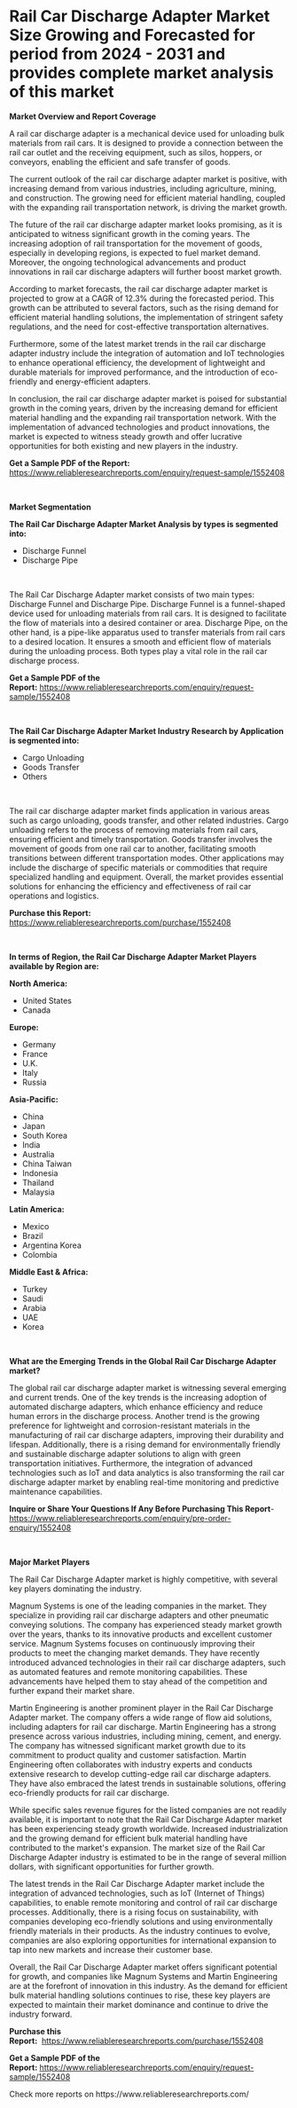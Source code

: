 <p><h1>Rail Car Discharge Adapter Market Size Growing and Forecasted for period from 2024 - 2031 and provides complete market analysis of this market</h1></p><p><strong>Market Overview and Report Coverage</strong></p>
<p><p>A rail car discharge adapter is a mechanical device used for unloading bulk materials from rail cars. It is designed to provide a connection between the rail car outlet and the receiving equipment, such as silos, hoppers, or conveyors, enabling the efficient and safe transfer of goods.</p><p>The current outlook of the rail car discharge adapter market is positive, with increasing demand from various industries, including agriculture, mining, and construction. The growing need for efficient material handling, coupled with the expanding rail transportation network, is driving the market growth.</p><p>The future of the rail car discharge adapter market looks promising, as it is anticipated to witness significant growth in the coming years. The increasing adoption of rail transportation for the movement of goods, especially in developing regions, is expected to fuel market demand. Moreover, the ongoing technological advancements and product innovations in rail car discharge adapters will further boost market growth.</p><p>According to market forecasts, the rail car discharge adapter market is projected to grow at a CAGR of 12.3% during the forecasted period. This growth can be attributed to several factors, such as the rising demand for efficient material handling solutions, the implementation of stringent safety regulations, and the need for cost-effective transportation alternatives.</p><p>Furthermore, some of the latest market trends in the rail car discharge adapter industry include the integration of automation and IoT technologies to enhance operational efficiency, the development of lightweight and durable materials for improved performance, and the introduction of eco-friendly and energy-efficient adapters.</p><p>In conclusion, the rail car discharge adapter market is poised for substantial growth in the coming years, driven by the increasing demand for efficient material handling and the expanding rail transportation network. With the implementation of advanced technologies and product innovations, the market is expected to witness steady growth and offer lucrative opportunities for both existing and new players in the industry.</p></p>
<p><strong>Get a Sample PDF of the Report:</strong> <a href="https://www.reliableresearchreports.com/enquiry/request-sample/1552408">https://www.reliableresearchreports.com/enquiry/request-sample/1552408</a></p>
<p>&nbsp;</p>
<p><strong>Market Segmentation</strong></p>
<p><strong>The Rail Car Discharge Adapter Market Analysis by types is segmented into:</strong></p>
<p><ul><li>Discharge Funnel</li><li>Discharge Pipe</li></ul></p>
<p>&nbsp;</p>
<p><p>The Rail Car Discharge Adapter market consists of two main types: Discharge Funnel and Discharge Pipe. Discharge Funnel is a funnel-shaped device used for unloading materials from rail cars. It is designed to facilitate the flow of materials into a desired container or area. Discharge Pipe, on the other hand, is a pipe-like apparatus used to transfer materials from rail cars to a desired location. It ensures a smooth and efficient flow of materials during the unloading process. Both types play a vital role in the rail car discharge process.</p></p>
<p><strong>Get a Sample PDF of the Report:</strong>&nbsp;<a href="https://www.reliableresearchreports.com/enquiry/request-sample/1552408">https://www.reliableresearchreports.com/enquiry/request-sample/1552408</a></p>
<p>&nbsp;</p>
<p><strong>The Rail Car Discharge Adapter Market Industry Research by Application is segmented into:</strong></p>
<p><ul><li>Cargo Unloading</li><li>Goods Transfer</li><li>Others</li></ul></p>
<p>&nbsp;</p>
<p><p>The rail car discharge adapter market finds application in various areas such as cargo unloading, goods transfer, and other related industries. Cargo unloading refers to the process of removing materials from rail cars, ensuring efficient and timely transportation. Goods transfer involves the movement of goods from one rail car to another, facilitating smooth transitions between different transportation modes. Other applications may include the discharge of specific materials or commodities that require specialized handling and equipment. Overall, the market provides essential solutions for enhancing the efficiency and effectiveness of rail car operations and logistics.</p></p>
<p><strong>Purchase this Report:</strong>&nbsp; <a href="https://www.reliableresearchreports.com/purchase/1552408">https://www.reliableresearchreports.com/purchase/1552408</a></p>
<p>&nbsp;</p>
<p><strong>In terms of Region, the Rail Car Discharge Adapter Market Players available by Region are:</strong></p>
<p>
    <p> <strong> North America: </strong>
        <ul>
            <li>United States</li>
            <li>Canada</li>
        </ul>
        </p> 
    <p> <strong> Europe: </strong>
        <ul>
            <li>Germany</li>
            <li>France</li>
            <li>U.K.</li>
            <li>Italy</li>
            <li>Russia</li>
        </ul>
        </p> 
    <p> <strong> Asia-Pacific: </strong>
        <ul>
            <li>China</li>
            <li>Japan</li>
            <li>South Korea</li>
            <li>India</li>
            <li>Australia</li>
            <li>China Taiwan</li>
            <li>Indonesia</li>
            <li>Thailand</li>
            <li>Malaysia</li>
        </ul>
        </p> 
    <p> <strong> Latin America: </strong>
        <ul>
            <li>Mexico</li>
            <li>Brazil</li>
            <li>Argentina Korea</li>
            <li>Colombia</li>
        </ul>
        </p> 
    <p> <strong> Middle East & Africa: </strong>
        <ul>
            <li>Turkey</li>
            <li>Saudi</li>
            <li>Arabia</li>
            <li>UAE</li>
            <li>Korea</li>
        </ul>
    </p>
    </p>
<p>&nbsp;</p>
<p><strong>What are the Emerging Trends in the Global Rail Car Discharge Adapter market?</strong></p>
<p><p>The global rail car discharge adapter market is witnessing several emerging and current trends. One of the key trends is the increasing adoption of automated discharge adapters, which enhance efficiency and reduce human errors in the discharge process. Another trend is the growing preference for lightweight and corrosion-resistant materials in the manufacturing of rail car discharge adapters, improving their durability and lifespan. Additionally, there is a rising demand for environmentally friendly and sustainable discharge adapter solutions to align with green transportation initiatives. Furthermore, the integration of advanced technologies such as IoT and data analytics is also transforming the rail car discharge adapter market by enabling real-time monitoring and predictive maintenance capabilities.</p></p>
<p><strong>Inquire or Share Your Questions If Any Before Purchasing This Report</strong>- <a href="https://www.reliableresearchreports.com/enquiry/pre-order-enquiry/1552408">https://www.reliableresearchreports.com/enquiry/pre-order-enquiry/1552408</a></p>
<p>&nbsp;</p>
<p><strong>Major Market Players</strong></p>
<p><p>The Rail Car Discharge Adapter market is highly competitive, with several key players dominating the industry. </p><p>Magnum Systems is one of the leading companies in the market. They specialize in providing rail car discharge adapters and other pneumatic conveying solutions. The company has experienced steady market growth over the years, thanks to its innovative products and excellent customer service. Magnum Systems focuses on continuously improving their products to meet the changing market demands. They have recently introduced advanced technologies in their rail car discharge adapters, such as automated features and remote monitoring capabilities. These advancements have helped them to stay ahead of the competition and further expand their market share.</p><p>Martin Engineering is another prominent player in the Rail Car Discharge Adapter market. The company offers a wide range of flow aid solutions, including adapters for rail car discharge. Martin Engineering has a strong presence across various industries, including mining, cement, and energy. The company has witnessed significant market growth due to its commitment to product quality and customer satisfaction. Martin Engineering often collaborates with industry experts and conducts extensive research to develop cutting-edge rail car discharge adapters. They have also embraced the latest trends in sustainable solutions, offering eco-friendly products for rail car discharge.</p><p>While specific sales revenue figures for the listed companies are not readily available, it is important to note that the Rail Car Discharge Adapter market has been experiencing steady growth worldwide. Increased industrialization and the growing demand for efficient bulk material handling have contributed to the market's expansion. The market size of the Rail Car Discharge Adapter industry is estimated to be in the range of several million dollars, with significant opportunities for further growth.</p><p>The latest trends in the Rail Car Discharge Adapter market include the integration of advanced technologies, such as IoT (Internet of Things) capabilities, to enable remote monitoring and control of rail car discharge processes. Additionally, there is a rising focus on sustainability, with companies developing eco-friendly solutions and using environmentally friendly materials in their products. As the industry continues to evolve, companies are also exploring opportunities for international expansion to tap into new markets and increase their customer base.</p><p>Overall, the Rail Car Discharge Adapter market offers significant potential for growth, and companies like Magnum Systems and Martin Engineering are at the forefront of innovation in this industry. As the demand for efficient bulk material handling solutions continues to rise, these key players are expected to maintain their market dominance and continue to drive the industry forward.</p></p>
<p><strong>Purchase this Report:</strong>&nbsp;&nbsp;<a href="https://www.reliableresearchreports.com/purchase/1552408">https://www.reliableresearchreports.com/purchase/1552408</a></p>
<p></p>
<p><strong>Get a Sample PDF of the Report:</strong>&nbsp;<a href="https://www.reliableresearchreports.com/enquiry/request-sample/1552408">https://www.reliableresearchreports.com/enquiry/request-sample/1552408</a></p>
<p>Check more reports on https://www.reliableresearchreports.com/</p>